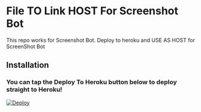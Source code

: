 # File TO Link HOST For Screenshot Bot

This repo works for Screenshot Bot.
Deploy to heroku and USE AS HOST for ScreenShot Bot

## Installation

### You can tap the Deploy To Heroku button below to deploy straight to Heroku!

[![Deploy](https://www.herokucdn.com/deploy/button.svg)](https://heroku.com/deploy?template=https://github.com/rajaganapathy2000/FileToLink-SSBOT)
